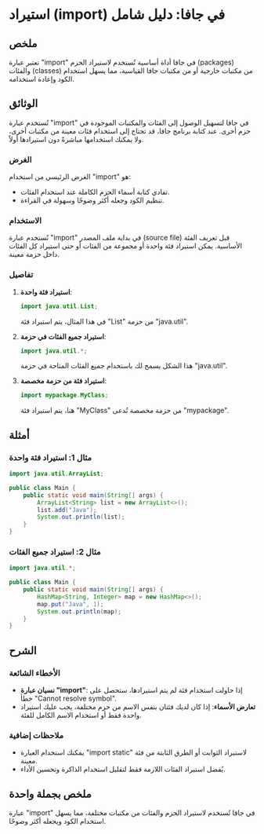 <!--
Meta Description: # استيراد (import) في جافا: دليل شامل ## ملخص تعتبر عبارة "import" في جافا أداة أساسية تُستخدم لاستيراد الحزم (packages) والفئات (classes) من مكتبات خ...
Meta Keywords: import, java, استيراد, استخدام, الفئات
-->

# استيراد (import) في جافا: دليل شامل

## ملخص
تعتبر عبارة "import" في جافا أداة أساسية تُستخدم لاستيراد الحزم (packages) والفئات (classes) من مكتبات خارجية أو من مكتبات جافا القياسية، مما يسهل استخدام الكود وإعادة استخدامه.

## الوثائق
تُستخدم عبارة "import" في جافا لتسهيل الوصول إلى الفئات والمكتبات الموجودة في حزم أخرى. عند كتابة برنامج جافا، قد تحتاج إلى استخدام فئات معينة من مكتبات أخرى، ولا يمكنك استخدامها مباشرةً دون استيرادها أولاً. 

### الغرض
الغرض الرئيسي من استخدام "import" هو:
- تفادي كتابة أسماء الحزم الكاملة عند استخدام الفئات.
- تنظيم الكود وجعله أكثر وضوحًا وسهولة في القراءة.

### الاستخدام
تُستخدم عبارة "import" في بداية ملف المصدر (source file) قبل تعريف الفئة الأساسية. يمكن استيراد فئة واحدة أو مجموعة من الفئات أو حتى استيراد كل الفئات داخل حزمة معينة.

### تفاصيل
1. **استيراد فئة واحدة**:
   ```java
   import java.util.List;
   ```
   في هذا المثال، يتم استيراد فئة "List" من حزمة "java.util".

2. **استيراد جميع الفئات في حزمة**:
   ```java
   import java.util.*;
   ```
   هذا الشكل يسمح لك باستخدام جميع الفئات المتاحة في حزمة "java.util".

3. **استيراد فئة من حزمة مخصصة**:
   ```java
   import mypackage.MyClass;
   ```
   هنا، يتم استيراد فئة "MyClass" من حزمة مخصصة تُدعى "mypackage".

## أمثلة
### مثال 1: استيراد فئة واحدة
```java
import java.util.ArrayList;

public class Main {
    public static void main(String[] args) {
        ArrayList<String> list = new ArrayList<>();
        list.add("Java");
        System.out.println(list);
    }
}
```

### مثال 2: استيراد جميع الفئات
```java
import java.util.*;

public class Main {
    public static void main(String[] args) {
        HashMap<String, Integer> map = new HashMap<>();
        map.put("Java", 1);
        System.out.println(map);
    }
}
```

## الشرح
### الأخطاء الشائعة
- **نسيان عبارة "import"**: إذا حاولت استخدام فئة لم يتم استيرادها، ستحصل على خطأ "Cannot resolve symbol".
- **تعارض الأسماء**: إذا كان لديك فئتان بنفس الاسم من حزم مختلفة، يجب عليك استيراد واحدة فقط أو استخدام الاسم الكامل للفئة.
  
### ملاحظات إضافية
- يمكنك استخدام العبارة "import static" لاستيراد الثوابت أو الطرق الثابتة من فئة معينة.
- يُفضل استيراد الفئات اللازمة فقط لتقليل استخدام الذاكرة وتحسين الأداء.

## ملخص بجملة واحدة
عبارة "import" في جافا تُستخدم لاستيراد الحزم والفئات من مكتبات مختلفة، مما يسهل استخدام الكود ويجعله أكثر وضوحًا.